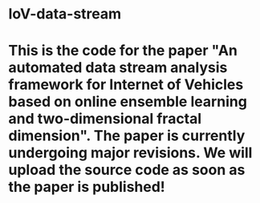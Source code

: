 # IoV-data-stream
# This is the code for the paper "An automated data stream analysis framework for Internet of Vehicles based on online ensemble learning and two-dimensional fractal dimension". The paper is currently undergoing major revisions. We will upload the source code as soon as the paper is published!

